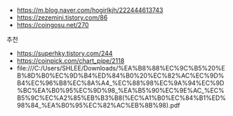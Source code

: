 - https://m.blog.naver.com/hogirlkjh/222444613743
- https://zezemini.tistory.com/86
- https://coingosu.net/270

추천
- https://superhky.tistory.com/244
- https://coinpick.com/chart_pipe/2118
- file:///C:/Users/SHLEE/Downloads/%EA%B8%88%EC%9C%B5%20%EB%8D%B0%EC%9D%B4%ED%84%B0%20%EC%82%AC%EC%9D%B4%EC%96%B8%EC%8A%A4_%EC%88%98%EC%9A%94%EC%9D%BC%EA%B0%95%EC%9D%98_%EA%B5%90%EC%9E%AC_%EC%B5%9C%EC%A2%85%EB%B3%B8(%EC%A1%B0%EC%84%B1%ED%98%84_%EA%B0%95%EC%82%AC%EB%8B%98).pdf
